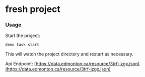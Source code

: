 # fresh project

### Usage

Start the project:

```
deno task start
```

This will watch the project directory and restart as necessary.


Api Endpoint: [https://data.edmonton.ca/resource/3trf-izgx.json](https://data.edmonton.ca/resource/3trf-izgx.json)